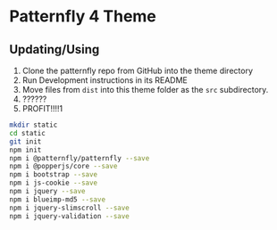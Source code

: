 # Patternfly 4 Theme

## Updating/Using

1. Clone the patternfly repo from GitHub into the theme directory
2. Run Development instructions in its README
3. Move files from `dist` into this theme folder as the `src` subdirectory.
4. ??????
5. PROFIT!!!!1

```bash
mkdir static
cd static
git init
npm init
npm i @patternfly/patternfly --save
npm i @popperjs/core --save
npm i bootstrap --save
npm i js-cookie --save
npm i jquery --save
npm i blueimp-md5 --save
npm i jquery-slimscroll --save
npm i jquery-validation --save
```